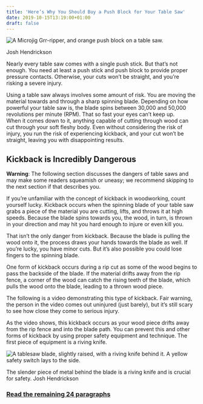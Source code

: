 ```yaml
---
title: 'Here’s Why You Should Buy a Push Block for Your Table Saw'
date: 2019-10-15T13:19:00+01:00
draft: false
---
```


![A Microjig Grr-ripper, and orange push block on a table saw.](https://www.reviewgeek.com/p/uploads/2019/10/87a4e69b.jpg)

Josh Hendrickson

Nearly every table saw comes with a single push stick. But that’s not enough. You need at least a push stick and push block to provide proper pressure contacts. Otherwise, your cuts won’t be straight, and you’re risking a severe injury.

Using a table saw always involves some amount of risk. You are moving the material towards and through a sharp spinning blade. Depending on how powerful your table saw is, the blade spins between 30,000 and 50,000 revolutions per minute (RPM). That so fast your eyes can’t keep up.  
When it comes down to it, anything capable of cutting through wood can cut through your soft fleshy body. Even without considering the risk of injury, you run the risk of experiencing kickback, and your cut won’t be straight, leaving you with disappointing results.

Kickback is Incredibly Dangerous
--------------------------------

**Warning**: The following section discusses the dangers of table saws and may make some readers squeamish or uneasy; we recommend skipping to the next section if that describes you.

If you’re unfamiliar with the concept of kickback in woodworking, count yourself lucky. Kickback occurs when the spinning blade of your table saw grabs a piece of the material you are cutting, lifts, and throws it at high speeds. Because the blade spins towards you, the wood, in turn, is thrown in your direction and may hit you hard enough to injure or even kill you.

That isn’t the only danger from kickback. Because the blade is pulling the wood onto it, the process draws your hands towards the blade as well. If you’re lucky, you have minor cuts. But it’s also possible you could lose fingers to the spinning blade.

One form of kickback occurs during a rip cut as some of the wood begins to pass the backside of the blade. If the material drifts away from the rip fence, a corner of the wood can catch the rising teeth of the blade, which pulls the wood onto the blade, leading to a thrown wood piece.

The following is a video demonstrating this type of kickback. Fair warning, the person in the video comes out uninjured (just barely), but it’s still scary to see how close they come to serious injury.

As the video shows, this kickback occurs as your wood piece drifts away from the rip fence and into the blade path. You can prevent this and other forms of kickback by using proper safety equipment and technique. The first piece of equipment is a riving knife.

![A tablesaw blade, slightly raised, with a riving knife behind it. A yellow safety switch lays to the side.](https://www.reviewgeek.com/p/uploads/2019/10/aa664f6e.jpg)

The slender piece of metal behind the blade is a riving knife and is crucial for safety. Josh Hendrickson

### [Read the remaining 24 paragraphs](https://www.reviewgeek.com/25006/heres-why-you-should-buy-a-push-block-for-your-table-saw/)
